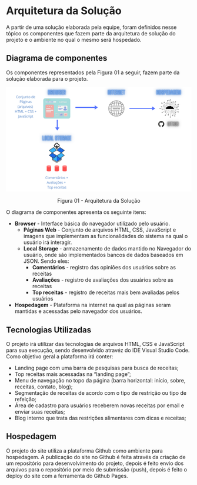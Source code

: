 # Arquitetura da Solução

A partir de uma solução elaborada pela equipe, foram definidos nesse tópico os componentes que fazem parte da arquitetura de solução do projeto e o ambiente no qual o mesmo será hospedado.

## Diagrama de componentes

Os componentes representados pela Figura 01 a seguir, fazem parte da solução elaborada para o projeto.

![Diagrama de Componentes](img/internet.png)
<center> Figura 01 - Arquitetura da Solução </center>

O diagrama de componentes apresenta os seguinte itens:
- **Browser** - Interface básica do navegador utilizado pelo usuário.
  - **Páginas Web** - Conjunto de arquivos HTML, CSS, JavaScript e imagens que implementam as funcionalidades do sistema na qual o usuário irá interagir.
   - **Local Storage** - armazenamento de dados mantido no Navegador do usuário, onde são implementados bancos de dados baseados em JSON. Sendo eles: 
     - **Comentários** - registro das opiniões dos usuários sobre as receitas 
     - **Avaliações** - registro de avaliações dos usuários sobre as receitas
     - **Top receitas** - registro de receitas mais bem avaliadas pelos usuários
 - **Hospedagem** - Plataforma na internet na qual as páginas seram mantidas e acessadas pelo navegador dos usuários. 

## Tecnologias Utilizadas

O projeto irá utilizar das tecnologias de arquivos HTML, CSS e JavaScript para sua execução, sendo desenvolvido atravéz do IDE Visual Studio Code. Como objetivo geral a plataforma irá conter:
- Landing page com uma barra de pesquisas para busca de receitas;
- Top receitas mais acessadas na “landing page”;
- Menu de navegação no topo da página (barra horizontal: início, sobre, receitas, contato, blog); 
- Segmentação de receitas de acordo com o tipo de restrição ou tipo de refeição;
- Área de cadastro para usuários receberem novas receitas por email e enviar suas receitas;
- Blog interno que trata das restrições alimentares com dicas e receitas;

## Hospedagem

O projeto do site utiliza a plataforma Github como ambiente para hospedagem. 
A publicação do site no Github é feita através da criação de um repositório para desenvolvimento do projeto, depois é feito envio dos arquivos para o repositório por meio de submissão (push), depois é feito o deploy do site com a ferramenta do Github Pages.
